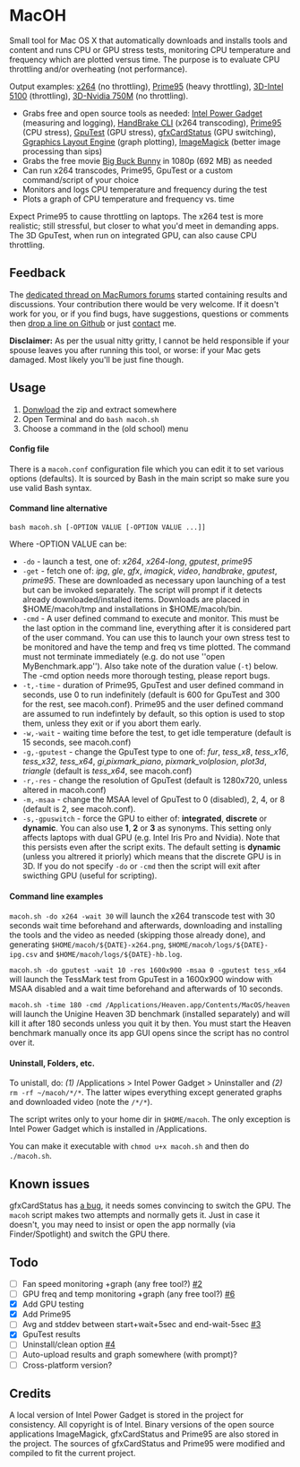 MacOH
=====

Small tool for Mac OS X that automatically downloads and installs tools and content and runs CPU or GPU stress tests, monitoring CPU temperature and frequency which are plotted versus time. The purpose is to evaluate CPU throttling and/or overheating (not performance).

Output examples: [x264](http://www.damtp.cam.ac.uk/research/afha/people/bogdan/macoh/x264.png) (no throttling), [Prime95](http://www.damtp.cam.ac.uk/research/afha/people/bogdan/macoh/prime95.png) (heavy throttling), [3D-Intel 5100](http://www.damtp.cam.ac.uk/research/afha/people/bogdan/macoh/gputest-irispro.png) (throttling), [3D-Nvidia 750M](http://www.damtp.cam.ac.uk/research/afha/people/bogdan/macoh/gputest-gt750m.png) (no throttling).

- Grabs free and open source tools as needed: [Intel Power Gadget](https://software.intel.com/en-us/articles/intel-power-gadget-20) (measuring and logging), [HandBrake CLI](http://handbrake.fr) (x264 transcoding), [Prime95](http://mersenne.org) (CPU stress), [GpuTest](http://www.geeks3d.com/gputest/) (GPU stress), [gfxCardStatus](http://gfx.io) (GPU switching), [Ggraphics Layout Engine](http://glx.sourceforge.net) (graph plotting), [ImageMagick](http://www.imagemagick.org) (better image processing than sips)
- Grabs the free movie [Big Buck Bunny](http://www.bigbuckbunny.org) in 1080p (692 MB) as needed
- Can run x264 transcodes, Prime95, GpuTest or a custom command/script of your choice
- Monitors and logs CPU temperature and frequency during the test
- Plots a graph of CPU temperature and frequency vs. time

Expect Prime95 to cause throttling on laptops. The x264 test is more realistic; still stressful, but closer to what you'd meet in demanding apps. The 3D GpuTest, when run on integrated GPU, can also cause CPU throttling.

Feedback
--------

The [dedicated thread on MacRumors forums](http://forums.macrumors.com/showthread.php?t=1731178) started containing results and discussions. Your contribution there would be very welcome. If it doesn't work for you, or if you find bugs, have suggestions, questions or comments then [drop a line on Github](https://github.com/qnxor/macoh/issues) or just [contact](http://www.damtp.cam.ac.uk/user/abr28) me.

**Disclaimer:** As per the usual nitty gritty, I cannot be held responsible if your spouse leaves you after running this tool, or worse: if your Mac gets damaged. Most likely you'll be just fine though.

Usage
-----

1. [Donwload](https://github.com/qnxor/macoh/archive/master.zip) the zip and extract somewhere
1. Open Terminal and do `bash macoh.sh`
1. Choose a command in the (old school) menu

#### Config file

There is a `macoh.conf` configuration file which you can edit it to set various options (defaults). It is sourced by Bash in the main script so make sure you use valid Bash syntax.

#### Command line alternative

`bash macoh.sh [-OPTION VALUE [-OPTION VALUE ...]]`

Where -OPTION VALUE can be:

- `-do` - launch a test, one of: *x264*, *x264-long*, *gputest*, *prime95*
- `-get` - fetch one of: *ipg*, *gle*, *gfx*, *imagick*, *video*, *handbrake*, *gputest*, *prime95*. These are downloaded as necessary upon launching of a test but can be invoked separately. The script will prompt if it detects already downloaded/installed items. Downloads are placed in $HOME/macoh/tmp and installations in $HOME/macoh/bin.
- `-cmd` - A user defined command to execute and monitor. This must be the last option in the command line, everything after it is considered part of the user command. You can use this to launch your own stress test to be monitored and have the temp and freq vs time plotted. The command must not terminate immediately (e.g. do not use ''open MyBenchmark.app''). Also take note of the duration value (`-t`) below. The -cmd option needs more thorough testing, please report bugs.
- `-t,-time` - duration of Prime95, GpuTest and user defined command in seconds, use 0 to run indefinitely (default is 600 for GpuTest and 300 for the rest, see macoh.conf). Prime95 and the user defined command are assumed to run indefintely by default, so this option is used to stop them, unless they exit or if you abort them early.
- `-w,-wait` - waiting time before the test, to get idle temperature (default is 15 seconds, see macoh.conf)
- `-g,-gputest` - change the GpuTest type to one of: *fur*, *tess_x8*, *tess_x16*, *tess_x32*, *tess_x64*, *gi*,*pixmark_piano*, *pixmark_volplosion*, *plot3d*, *triangle* (default is *tess_x64*, see macoh.conf)
- `-r,-res` - change the resolution of GpuTest (default is 1280x720, unless altered in macoh.conf)
- `-m,-msaa` - change the MSAA level of GpuTest to 0 (disabled), 2, 4, or 8 (default is 2, see macoh.conf).
- `-s,-gpuswitch` - force the GPU to either of: **integrated**, **discrete** or **dynamic**. You can also use **1**, **2** or **3** as synonyms. This setting only affects laptops with dual GPU (e.g. Intel Iris Pro and Nvidia). Note that this persists even after the script exits. The default setting is **dynamic** (unless you altrered it priorly) which means that the discrete GPU is in 3D. If you do not specify `-do` or `-cmd` then the script will exit after swicthing GPU (useful for scripting).

#### Command line examples

`macoh.sh -do x264 -wait 30` will launch the x264 transcode test with 30 seconds wait time beforehand and afterwards, downloading and installing the tools and the video as needed (skipping those already done), and generating `$HOME/macoh/${DATE}-x264.png`, `$HOME/macoh/logs/${DATE}-ipg.csv` and `$HOME/macoh/logs/${DATE}-hb.log`.

`macoh.sh -do gputest -wait 10 -res 1600x900 -msaa 0 -gputest tess_x64` will launch the TessMark test from GpuTest in a 1600x900 window with MSAA disabled and a wait time beforehand and afterwards of 10 seconds.

`macoh.sh -time 180 -cmd /Applications/Heaven.app/Contents/MacOS/heaven` will launch the Unigine Heaven 3D benchmark (installed separately) and will kill it after 180 seconds unless you quit it by then. You must start the Heaven benchmark manually once its app GUI opens since the script has no control over it.

#### Uninstall, Folders, etc.

To unistall, do: *(1)* /Applications > Intel Power Gadget > Uninstaller and *(2)* `rm -rf ~/macoh/*/*`. The latter wipes everything except generated graphs and downloaded video (note the `/*/*`).

The script writes only to your home dir in `$HOME/macoh`. The only exception is Intel Power Gadget which is installed in /Applications.

You can make it executable with `chmod u+x macoh.sh` and then do `./macoh.sh`.

Known issues
------------

gfxCardStatus has [a bug](https://github.com/codykrieger/gfxCardStatus/issues/103), it needs somes convincing to switch the GPU. The `macoh` script makes two attempts and normally gets it. Just in case it doesn't, you may need to insist or open the app normally (via Finder/Spotlight) and switch the GPU there.

Todo
----

- [ ] Fan speed monitoring +graph (any free tool?) [#2](//github.com/qnxor/macoh/issues/2)
- [ ] GPU freq and temp monitoring +graph (any free tool?) [#6](//github.com/qnxor/macoh/issues/6)
- [x] Add GPU testing
- [x] Add Prime95
- [ ] Avg and stddev between start+wait+5sec and end-wait-5sec [#3](//github.com/qnxor/macoh/issues/3)
- [x] GpuTest results
- [ ] Uninstall/clean option [#4](//github.com/qnxor/macoh/issues/4)
- [ ] Auto-upload results and graph somewhere (with prompt)?
- [ ] Cross-platform version?

Credits
-------

A local version of Intel Power Gadget is stored in the project for consistency. All copyright is of Intel. Binary versions of the open source applications ImageMagick, gfxCardStatus and Prime95 are also stored in the project. The sources of gfxCardStatus and Prime95 were modified and compiled to fit the current project.